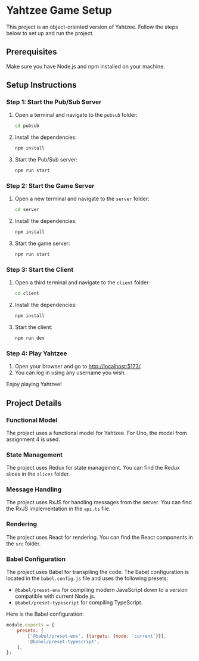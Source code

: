 # Yahtzee Game Setup

This project is an object-oriented version of Yahtzee. Follow the steps below to set up and run the project.

## Prerequisites

Make sure you have Node.js and npm installed on your machine.

## Setup Instructions

### Step 1: Start the Pub/Sub Server

1. Open a terminal and navigate to the `pubsub` folder:
    ```sh
    cd pubsub
    ```
2. Install the dependencies:
    ```sh
    npm install
    ```
3. Start the Pub/Sub server:
    ```sh
    npm run start
    ```

### Step 2: Start the Game Server

1. Open a new terminal and navigate to the `server` folder:
    ```sh
    cd server
    ```
2. Install the dependencies:
    ```sh
    npm install
    ```
3. Start the game server:
    ```sh
    npm run start
    ```

### Step 3: Start the Client

1. Open a third terminal and navigate to the `client` folder:
    ```sh
    cd client
    ```
2. Install the dependencies:
    ```sh
    npm install
    ```
3. Start the client:
    ```sh
    npm run dev
    ```

### Step 4: Play Yahtzee

1. Open your browser and go to [http://localhost:5173/](http://localhost:5173/).
2. You can log in using any username you wish.

Enjoy playing Yahtzee!

## Project Details

### Functional Model

The project uses a functional model for Yahtzee. For Uno, the model from assignment 4 is used.

### State Management

The project uses Redux for state management. You can find the Redux slices in the `slices` folder.

### Message Handling

The project uses RxJS for handling messages from the server. You can find the RxJS implementation in the `api.ts` file.

### Rendering

The project uses React for rendering. You can find the React components in the `src` folder.

### Babel Configuration

The project uses Babel for transpiling the code. The Babel configuration is located in the `babel.config.js` file and uses the following presets:
- `@babel/preset-env` for compiling modern JavaScript down to a version compatible with current Node.js.
- `@babel/preset-typescript` for compiling TypeScript.

Here is the Babel configuration:

```javascript
module.exports = {
    presets: [
        ['@babel/preset-env', {targets: {node: 'current'}}],
        '@babel/preset-typescript',
    ],
};
```
